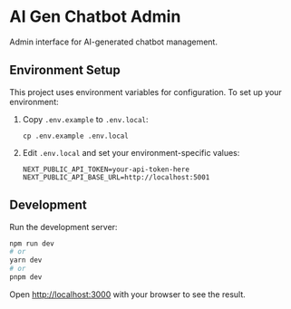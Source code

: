 # AI Gen Chatbot Admin

Admin interface for AI-generated chatbot management.

## Environment Setup

This project uses environment variables for configuration. To set up your environment:

1. Copy `.env.example` to `.env.local`:
   ```
   cp .env.example .env.local
   ```

2. Edit `.env.local` and set your environment-specific values:
   ```
   NEXT_PUBLIC_API_TOKEN=your-api-token-here
   NEXT_PUBLIC_API_BASE_URL=http://localhost:5001
   ```

## Development

Run the development server:

```bash
npm run dev
# or
yarn dev
# or
pnpm dev
```

Open [http://localhost:3000](http://localhost:3000) with your browser to see the result.
